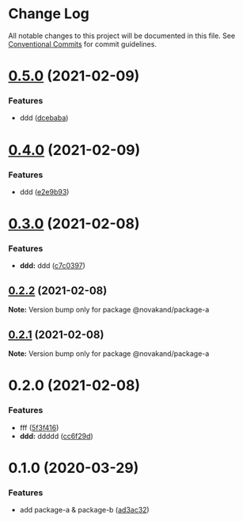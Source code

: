 # Change Log

All notable changes to this project will be documented in this file.
See [Conventional Commits](https://conventionalcommits.org) for commit guidelines.

# [0.5.0](https://github.com/novakand/angular-mono-repo/compare/@novakand/package-a@0.4.0...@novakand/package-a@0.5.0) (2021-02-09)


### Features

* ddd ([dcebaba](https://github.com/novakand/angular-mono-repo/commit/dcebaba57d767446a53f0481854c2e5ad02ce3ef))





# [0.4.0](https://github.com/novakand/lerna-release-workflow/compare/@novakand/package-a@0.3.9...@novakand/package-a@0.4.0) (2021-02-09)


### Features

* ddd ([e2e9b93](https://github.com/novakand/lerna-release-workflow/commit/e2e9b931ede2648bf8335ad0b3eff34d39229015))





# [0.3.0](https://github.com/novakand/lerna-release-workflow/compare/@novakand/package-a@0.2.2...@novakand/package-a@0.3.0) (2021-02-08)


### Features

* **ddd:** ddd ([c7c0397](https://github.com/novakand/lerna-release-workflow/commit/c7c0397bb9408e0c3619fbcb11c74fc484e183d2))





## [0.2.2](https://github.com/novakand/lerna-release-workflow/compare/@novakand/package-a@0.2.1...@novakand/package-a@0.2.2) (2021-02-08)

**Note:** Version bump only for package @novakand/package-a





## [0.2.1](https://github.com/novakand/lerna-release-workflow/compare/@novakand/package-a@0.2.0...@novakand/package-a@0.2.1) (2021-02-08)

**Note:** Version bump only for package @novakand/package-a





# 0.2.0 (2021-02-08)


### Features

* fff ([5f3f416](https://github.com/novakand/lerna-release-workflow/commit/5f3f41610b79139f45daaa87b7230804e84d702c))
* **ddd:** ddddd ([cc6f29d](https://github.com/novakand/lerna-release-workflow/commit/cc6f29dfc17f51622f8014d4554cd7f393df157f))





# 0.1.0 (2020-03-29)


### Features

* add package-a & package-b ([ad3ac32](https://github.com/jonwa/lerna-release-workflow/commit/ad3ac32b960f58ca7618a3d08a28295a4fabcccb))
